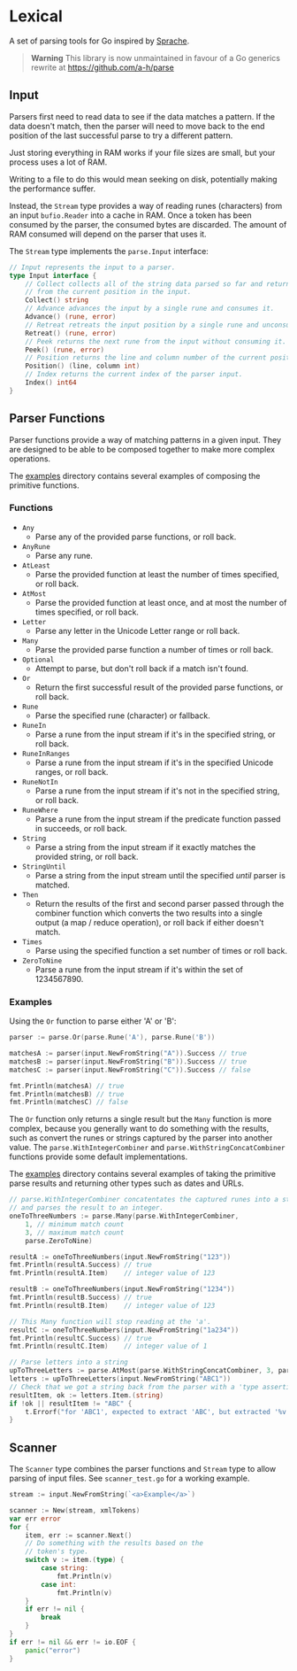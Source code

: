 # Lexical

A set of parsing tools for Go inspired by [Sprache](https://github.com/sprache/Sprache/).

> **Warning**
> This library is now unmaintained in favour of a Go generics rewrite at https://github.com/a-h/parse

## Input

Parsers first need to read data to see if the data matches a pattern. If the data doesn't match, then the parser will need to move back to the end position of the last successful parse to try a different pattern.

Just storing everything in RAM works if your file sizes are small, but your process uses a lot of RAM.

Writing to a file to do this would mean seeking on disk, potentially making the performance suffer.

Instead, the `Stream` type provides a way of reading runes (characters) from an input `bufio.Reader` into a cache in RAM. Once a token has been consumed by the parser, the consumed bytes are discarded. The amount of RAM consumed will depend on the parser that uses it.

The `Stream` type implements the `parse.Input` interface:

```go
// Input represents the input to a parser.
type Input interface {
	// Collect collects all of the string data parsed so far and returns it, then starts a new collection
	// from the current position in the input.
	Collect() string
	// Advance advances the input by a single rune and consumes it.
	Advance() (rune, error)
	// Retreat retreats the input position by a single rune and unconsumes it.
	Retreat() (rune, error)
	// Peek returns the next rune from the input without consuming it.
	Peek() (rune, error)
	// Position returns the line and column number of the current position within the stream.
	Position() (line, column int)
	// Index returns the current index of the parser input.
	Index() int64
}
```

## Parser Functions

Parser functions provide a way of matching patterns in a given input. They are designed to be able to be composed together to make more complex operations.

The [examples](./examples) directory contains several examples of composing the primitive functions.

### Functions

* `Any`
    * Parse any of the provided parse functions, or roll back.
* `AnyRune`
    * Parse any rune.
* `AtLeast`
    * Parse the provided function at least the number of times specified, or roll back.
* `AtMost`
    * Parse the provided function at least once, and at most the number of times specified, or roll back.
* `Letter`
    * Parse any letter in the Unicode Letter range or roll back.
* `Many`
    * Parse the provided parse function a number of times or roll back.
* `Optional`
    * Attempt to parse, but don't roll back if a match isn't found.
* `Or`
    * Return the first successful result of the provided parse functions, or roll back.
* `Rune`
    * Parse the specified rune (character) or fallback.
* `RuneIn`
    * Parse a rune from the input stream if it's in the specified string, or roll back.
* `RuneInRanges`
    * Parse a rune from the input stream if it's in the specified Unicode ranges, or roll back.
* `RuneNotIn`
    * Parse a rune from the input stream if it's not in the specified string, or roll back.
* `RuneWhere`
    * Parse a rune from the input stream if the predicate function passed in succeeds, or roll back.
* `String`
    * Parse a string from the input stream if it exactly matches the provided string, or roll back.
* `StringUntil`
    * Parse a string from the input stream until the specified _until_ parser is matched.
* `Then`
    * Return the results of the first and second parser passed through the combiner function which converts the two results into a single output (a map / reduce operation), or roll back if either doesn't match.
* `Times`
    * Parse using the specified function a set number of times or roll back.
* `ZeroToNine`
    * Parse a rune from the input stream if it's within the set of 1234567890.

### Examples

Using the `Or` function to parse either 'A' or 'B':

```go
parser := parse.Or(parse.Rune('A'), parse.Rune('B'))

matchesA := parser(input.NewFromString("A")).Success // true
matchesB := parser(input.NewFromString("B")).Success // true
matchesC := parser(input.NewFromString("C")).Success // false

fmt.Println(matchesA) // true
fmt.Println(matchesB) // true
fmt.Println(matchesC) // false

```

The `Or` function only returns a single result but the `Many` function is more complex, because you generally want to do something with the results, such as convert the runes or strings captured by the parser into another value. The `parse.WithIntegerCombiner` and `parse.WithStringConcatCombiner` functions provide some default implementations.

The [examples](./examples) directory contains several examples of taking the primitive parse results and returning other types such as dates and URLs.


```go
// parse.WithIntegerCombiner concatentates the captured runes into a string,
// and parses the result to an integer.
oneToThreeNumbers := parse.Many(parse.WithIntegerCombiner,
    1, // minimum match count
    3, // maximum match count
    parse.ZeroToNine)

resultA := oneToThreeNumbers(input.NewFromString("123"))
fmt.Println(resultA.Success) // true
fmt.Println(resultA.Item)    // integer value of 123

resultB := oneToThreeNumbers(input.NewFromString("1234"))
fmt.Println(resultB.Success) // true
fmt.Println(resultB.Item)    // integer value of 123

// This Many function will stop reading at the 'a'.
resultC := oneToThreeNumbers(input.NewFromString("1a234"))
fmt.Println(resultC.Success) // true
fmt.Println(resultC.Item)    // integer value of 1

// Parse letters into a string
upToThreeLetters := parse.AtMost(parse.WithStringConcatCombiner, 3, parse.Letter)
letters := upToThreeLetters(input.NewFromString("ABC1"))
// Check that we got a string back from the parser with a 'type assertion'.
resultItem, ok := letters.Item.(string)
if !ok || resultItem != "ABC" {
    t.Errorf("for 'ABC1', expected to extract 'ABC', but extracted '%v'", letters.Item)
}
```

## Scanner

The `Scanner` type combines the parser functions and `Stream` type to allow parsing of input files. See `scanner_test.go` for a working example.

```go
stream := input.NewFromString(`<a>Example</a>`)

scanner := New(stream, xmlTokens)
var err error
for {
    item, err := scanner.Next()
    // Do something with the results based on the 
    // token's type.
    switch v := item.(type) {
        case string:
            fmt.Println(v)
        case int:
            fmt.Println(v)
    }
    if err != nil {
        break
    }
}
if err != nil && err != io.EOF {
    panic("error")
}
```
